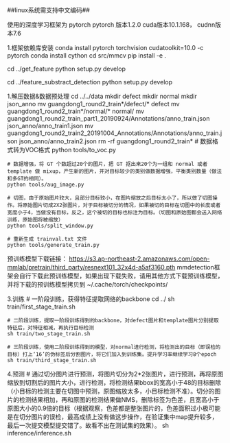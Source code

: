 ##linux系统需支持中文编码##

使用的深度学习框架为 pytorch
pytorch 版本1.2.0
cuda版本10.1.168， cudnn版本7.6


1.框架依赖库安装
conda install pytorch torchvision cudatoolkit=10.0 -c pytorch
conda install cython
cd src/mmcv
pip install -e .

cd ../get_feature
python setup.py develop

cd ../feature_substract_detection
python setup.py develop


1.解压数据&数据预处理
	cd ../../data
	mkdir defect
	mkdir normal
	mkdir json_anno
	mv guangdong1_round2_train*/defect/* defect
	mv guangdong1_round2_train*/normal/* normal/
	mv guangdong1_round2_train_part1_20190924/Annotations/anno_train.json json_anno/anno_train1.json
	mv guangdong1_round2_train2_20191004_Annotations/Annotations/anno_train.json json_anno/anno_train2.json
	rm -rf guangdong1_round2_train*
	# 数据格式转为VOC格式
	python tools/to_voc.py

	# 数据增强，将 GT 个数超过20个的图片，把 GT 抠出来20个为一组和 normal 或者 template 做 mixup，产生新的图片，并对目标较少的类别做数据增强，平衡类别数量（做法和多GT的相同）。
	python tools/aug_image.py

	# 切图，由于原始图片较大，且部分目标较小，在图片缩放之后目标太小了，所以做了切图操作。将原始图片切成2X2张图片，对于目标被切分的情况，如果被切的目标在切图中的长度或者宽度小于4，当做没有目标，反之，这个被切的目标也标注为目标。（切图和原始图都会送入网络训练，原始图将被缩放）
	python tools/split_window.py

	# 重新生成 trainval.txt 文件
	python tools/generate_train.py


预训练模型下载链接：
https://s3.ap-northeast-2.amazonaws.com/open-mmlab/pretrain/third_party/resnext101_32x4d-a5af3160.pth
mmdetection框架会自行下载此预训练模型，如果出现下载失败，请用其他方式下载预训练模型，并将下载的预训练模型拷贝到
~/.cache/torch/checkpoints/

3.训练
	# 一阶段训练，获得特征提取网络的backbone
	cd ../
	sh train/first_stage_train.sh

	# 二阶段训练，提取一阶段训练得到的backbone，对defect图片和template图片分别提取特征后，对特征相减，再执行目标检测
	sh train/two_stage_train.sh

	# 三阶段训练，使用二阶段训练得到的模型，对normal进行检测，将检测出的目标（即误检的目标）打上‘16’的伪标签后分割图片，将它们加入到训练集。提升学习率继续学习8个epoch
	sh train/third_stage_train.sh


4.预测
	# 通过切分图片进行预测，将图片切分为2*2张图片，进行预测，再将原图缩放到切割后的图片大小，进行检测，将检测结果bbox的宽高小于48的目标删除（小目标的检测主要在切图中预测，原图缩放太多，小目标检测不准）。切分的图片的检测结果相加，再和原图的检测结果做NMS，删除标签为色差，且宽高小于原图大小的0.9倍的目标（根据观察，色差都是整张图片的，色差面积过小极可能是在切分图片的误检，最高成绩上没有做这步操作，在验证集中map提升较多，最后一次提交模型提交错了。故看不出在测试集的效果）。
	sh inference/inference.sh

